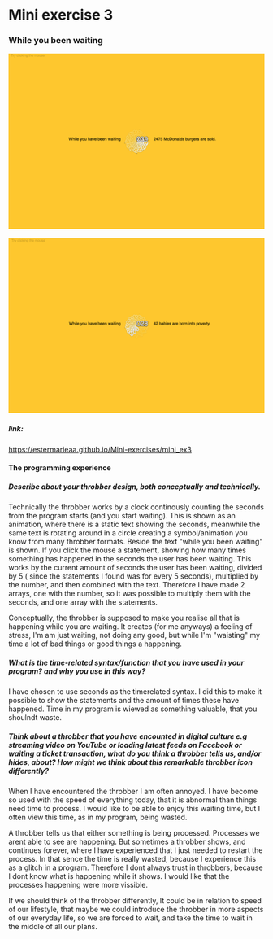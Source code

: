 # Mini exercise 3

### While you been waiting


![alt text](p1.png "While you been waiting")

![alt text](p2.png "While you been waiting")

##### link:
https://estermarieaa.github.io/Mini-exercises/mini_ex3

#### The programming experience

##### Describe about your throbber design, both conceptually and technically.

Technically the throbber works by a clock continously counting the seconds from the program starts (and you start waiting). This is shown as an animation, where there is a static text showing the seconds, meanwhile the same text is rotating around in a circle creating a symbol/animation you know from many throbber formats. Beside the text "while you been waiting" is shown. If you click the mouse a statement, showing how many times something has happened in the seconds the user has been waiting. This works by the current amount of seconds the user has been waiting, divided by 5 ( since the statements I found was for every 5 seconds), multiplied by the number, and then combined with the text. Therefore I have made 2 arrays, one with the number, so it was possible to multiply them with the seconds, and one array with the statements. 

Conceptually, the throbber is supposed to make you realise all that is happening while you are waiting. It creates (for me anyways) a feeling of stress, I'm am just waiting, not doing any good, but while I'm "waisting" my time a lot of bad things or good things a happening. 

##### What is the time-related syntax/function that you have used in your program? and why you use in this way?

I have chosen to use seconds as the timerelated syntax. I did this to make it possible to show the statements and the amount of times these have happened. Time in my program is wiewed as something valuable, that you shoulndt waste. 

##### Think about a throbber that you have encounted in digital culture e.g streaming video on YouTube or loading latest feeds on Facebook or waiting a ticket transaction, what do you think a throbber tells us, and/or hides, about? How might we think about this remarkable throbber icon differently?

When I have encountered the throbber I am often annoyed. I have become so used with the speed of everything today, that it is abnormal than things need time to process. I would like to be able to enjoy this waiting time, but I often view this time, as in my program, being wasted. 

A throbber tells us that either something is being processed. Processes we arent able to see are happening. But sometimes a throbber shows, and continues forever, where I have experienced that I just needed to restart the process. In that sence the time is really wasted, because I experience this as a glitch in a program. Therefore I dont always trust in throbbers, because I dont know what is happening while it shows. I would like that the processes happening were more vissible. 

If we should think of the throbber differently, It could be in relation to speed of our lifestyle, that maybe we could introduce the throbber in more aspects of our everyday life, so we are forced to wait, and take the time to wait in the middle of all our plans. 

